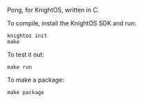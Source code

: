 Pong, for KnightOS, written in C.

To compile, install the KnightOS SDK and run:

    knightos init
    make

To test it out:

    make run

To make a package:

    make package
